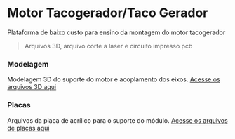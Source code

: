 # Motor Tacogerador/Taco Gerador
Plataforma de baixo custo para ensino da montagem do motor tacogerador
> Arquivos 3D, arquivo corte a laser e circuito impresso pcb

### Modelagem
Modelagem 3D do suporte do motor e acoplamento dos eixos.
[Acesse os arquivos 3D aqui](https://github.com/Adrian-Rabelo/taco-gerador/tree/main/arquivos-3d)

### Placas
Arquivos da placa de acrílico para o suporte do módulo.
[Acesse os arquivos de placas aqui](https://github.com/Adrian-Rabelo/taco-gerador/tree/main/placas)
